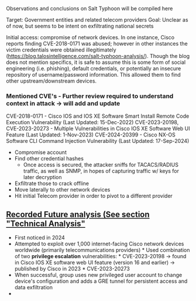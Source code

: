 Observations and conclusions on Salt Typhoon will be compiled here

Target: Government entities and related telecom providers
Goal: Unclear as of now, but seems to be intent on exfiltrating national secrets

Initial access: compromise of network devices. In one instance, Cisco reports finding CVE-2018-0171 was abused; however in other instances the victim credentials were obtained illegitimately (https://blog.talosintelligence.com/salt-typhoon-analysis/). Though the blog does not mention specifics, it is safe to assume this is some form of social engineering (i.e. phishing), default credentials, or potentially an insecure repository of username/password information. This allowed them to find other upstream/downstream devices.

### Mentioned CVE's - Further review required to understand context in attack -> will add and update
CVE-2018-0171 - Cisco IOS and IOS XE Software Smart Install Remote Code Execution Vulnerability (Last Updated: 15-Dec-2022)
CVE-2023-20198, CVE-2023-20273 - Multiple Vulnerabilities in Cisco IOS XE Software Web UI Feature (Last Updated: 1-Nov-2023)
CVE-2024-20399 - Cisco NX-OS Software CLI Command Injection Vulnerability (Last Updated: 17-Sep-2024)

* Compromise account
* Find other credential hashes
     * Once access is secured, the attacker sniffs for TACACS/RADIUS traffic, as well as SNMP, in hopes of capturing traffic w/ keys for later decryption
* Exfiltrate those to crack offline
* Move laterally to other network devices
* Hit initial Telecom provider in order to pivot to a different provider


[Recorded Future analysis (See section "Technical Analysis"](https://www.recordedfuture.com/research/redmike-salt-typhoon-exploits-vulnerable-devices)
---
* First noticed in 2024
* Attempted to exploit over 1,000 internet-facing Cisco network devices worldwide (primarily telecommunications providers)
      * Used combination of two **privilege escalation** vulnerabilities:
      * CVE-2023-20198 -> found in Cisco IOS XE software web UI feature (version 16 and earlier) -> published by Cisco in 2023
          * CVE-2023-20273
* When successful, group uses new privileged user account to change device's configuration and adds a GRE tunnel for persistent access and data exfiltration
* 
